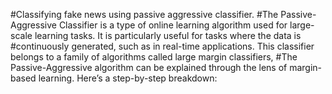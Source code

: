 #Classifying fake news using passive aggressive classifier.
#The Passive-Aggressive Classifier is a type of online learning algorithm used for large-scale learning tasks. It is particularly useful for tasks where the data is #continuously generated, such as in real-time applications. This classifier belongs to a family of algorithms called large margin classifiers,
#The Passive-Aggressive algorithm can be explained through the lens of margin-based learning. Here’s a step-by-step breakdown:

